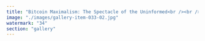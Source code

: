 ```yaml
---
title: "Bitcoin Maximalism: The Spectacle of the Uninformed<br /><br />Bitcoin maximalism often parades itself as wisdom, but in truth, it’s the spectacle of ignorance. By rigidly clinging to a frozen narrative, it confuses immutability for clarity and belief for understanding. Systems—and people—thrive through fluidity, learning, and resonance. To mistake this digital rigidity for ultimate truth is to miss the living pulse of technological evolution.<br /><br />It’s time to move beyond dogma, welcome entropy, and let adaptation, not arrogance, lead the way forward."
image: "./images/gallery-item-033-02.jpg"
watermark: "34"
section: "gallery"
---
```

